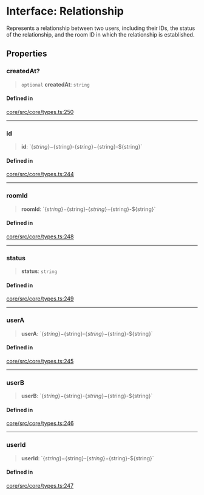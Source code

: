 # Interface: Relationship

Represents a relationship between two users, including their IDs, the status of the relationship, and the room ID in which the relationship is established.

## Properties

### createdAt?

> `optional` **createdAt**: `string`

#### Defined in

[core/src/core/types.ts:250](https://github.com/ai16z/eliza/blob/c96957e5a5d17e343b499dd4d46ce403856ac5bc/core/src/core/types.ts#L250)

***

### id

> **id**: \`$\{string\}-$\{string\}-$\{string\}-$\{string\}-$\{string\}\`

#### Defined in

[core/src/core/types.ts:244](https://github.com/ai16z/eliza/blob/c96957e5a5d17e343b499dd4d46ce403856ac5bc/core/src/core/types.ts#L244)

***

### roomId

> **roomId**: \`$\{string\}-$\{string\}-$\{string\}-$\{string\}-$\{string\}\`

#### Defined in

[core/src/core/types.ts:248](https://github.com/ai16z/eliza/blob/c96957e5a5d17e343b499dd4d46ce403856ac5bc/core/src/core/types.ts#L248)

***

### status

> **status**: `string`

#### Defined in

[core/src/core/types.ts:249](https://github.com/ai16z/eliza/blob/c96957e5a5d17e343b499dd4d46ce403856ac5bc/core/src/core/types.ts#L249)

***

### userA

> **userA**: \`$\{string\}-$\{string\}-$\{string\}-$\{string\}-$\{string\}\`

#### Defined in

[core/src/core/types.ts:245](https://github.com/ai16z/eliza/blob/c96957e5a5d17e343b499dd4d46ce403856ac5bc/core/src/core/types.ts#L245)

***

### userB

> **userB**: \`$\{string\}-$\{string\}-$\{string\}-$\{string\}-$\{string\}\`

#### Defined in

[core/src/core/types.ts:246](https://github.com/ai16z/eliza/blob/c96957e5a5d17e343b499dd4d46ce403856ac5bc/core/src/core/types.ts#L246)

***

### userId

> **userId**: \`$\{string\}-$\{string\}-$\{string\}-$\{string\}-$\{string\}\`

#### Defined in

[core/src/core/types.ts:247](https://github.com/ai16z/eliza/blob/c96957e5a5d17e343b499dd4d46ce403856ac5bc/core/src/core/types.ts#L247)

